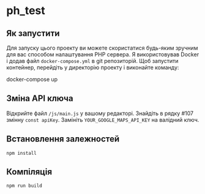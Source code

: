 # ph_test

## Як запустити

Для запуску цього проекту ви можете скористатися будь-яким зручним для вас способом налаштування PHP сервера. Я використовував Docker і додав файл `docker-compose.yml` в git репозиторій. Щоб запустити контейнер, перейдіть у директорію проекту і виконайте команду:

docker-compose up

## Зміна API ключа

Відкрийте файл `/js/main.js` у вашому редакторі.
Знайдіть в рядку #107 змінну `const apiKey`.
Замініть `YOUR_GOOGLE_MAPS_API_KEY` на валідний ключ.

## Встановлення залежностей

`npm install`

## Компіляція

`npm run build`
